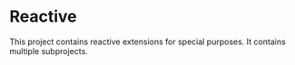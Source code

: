 # Reactive
This project contains reactive extensions for special purposes. It contains multiple subprojects.
